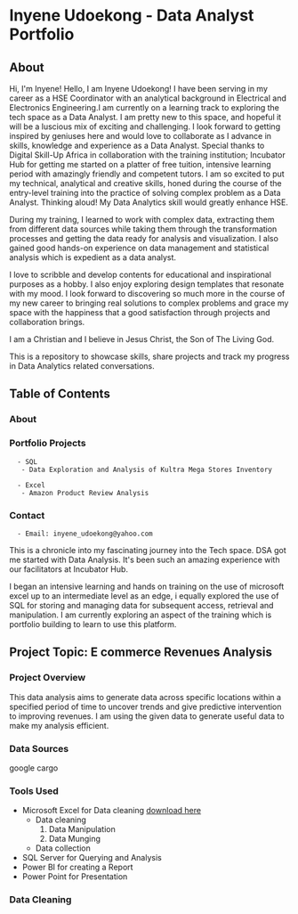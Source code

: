 # Inyene Udoekong - Data Analyst Portfolio

## About
Hi, I'm Inyene! 
Hello, I am Inyene Udoekong! 
I have been serving in my career as a 
HSE Coordinator with an analytical background in 
Electrical and Electronics Engineering.I
am currently on a learning track to 
exploring the tech space as a Data Analyst. 
I am pretty new to this space, and hopeful it will be a luscious mix of exciting and challenging.
I look forward to getting inspired by geniuses here and would love to 
collaborate as I advance in skills, knowledge 
and experience as a Data Analyst. Special thanks to 
Digital Skill-Up Africa in collaboration 
with the training institution; 
Incubator Hub for getting me started 
on a platter of free tuition, intensive learning period 
with amazingly friendly and competent tutors. 
I am so excited to put my technical, 
analytical and creative skills, honed during the course 
of the entry-level training into the practice of solving
complex problem as a Data Analyst. Thinking aloud! My Data Analytics skill would greatly enhance HSE.

During my training, I learned to 
work with complex data, extracting them from different data sources while taking them 
through the transformation processes and getting 
the data ready for analysis and visualization. 
I also gained good hands-on experience on data 
management and statistical analysis which is expedient as a data analyst.

I love to scribble and develop contents for 
educational and inspirational purposes as a hobby. 
I also enjoy exploring design templates that 
resonate with my mood. I look forward to 
discovering so much more in the course of my 
new career to bringing real solutions to complex 
problems and grace my space with the happiness 
that a good satisfaction through projects and 
collaboration brings.

I am a Christian and I believe in Jesus Christ, 
the Son of The Living God. 

This is a repository to showcase skills, share projects and track my progress in Data Analytics related conversations.

## Table of Contents

  ### About

  ### Portfolio Projects
      - SQL
       - Data Exploration and Analysis of Kultra Mega Stores Inventory

      - Excel
       - Amazon Product Review Analysis

  ### Contact
      - Email: inyene_udoekong@yahoo.com














This is a chronicle into my fascinating journey into the Tech space. DSA got me started with Data Analysis. It's been such an amazing experience with our facilitators at Incubator Hub.

I began an intensive learning and hands on training on the use of microsoft excel up to an intermediate level as an edge, i equally explored the use of SQL for storing and managing data for subsequent access, retrieval and manipulation. I am currently exploring an aspect of the training which is portfolio building to learn to use this platform.

## Project Topic: E commerce Revenues Analysis

### Project Overview
This data analysis aims to generate data across specific locations within a specified period of time to uncover trends and give predictive intervention to improving revenues. I am using the given data to generate useful data to make my analysis efficient.

### Data Sources
google
cargo

### Tools Used
- Microsoft Excel for Data cleaning [download here](https://www.microsoft.com)
  - Data cleaning
    1. Data Manipulation
    2. Data Munging
  - Data collection
- SQL Server for Querying and Analysis
- Power BI for creating a Report
- Power Point for Presentation 

### Data Cleaning
